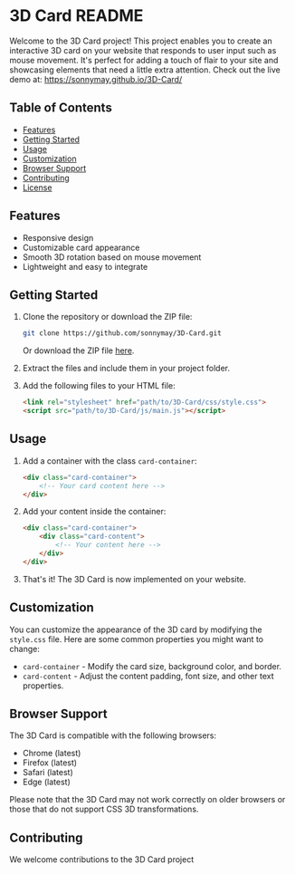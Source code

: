 # 3D Card README

Welcome to the 3D Card project! This project enables you to create an interactive 3D card on your website that responds to user input such as mouse movement. It's perfect for adding a touch of flair to your site and showcasing elements that need a little extra attention. Check out the live demo at: https://sonnymay.github.io/3D-Card/

## Table of Contents

- [Features](#features)
- [Getting Started](#getting-started)
- [Usage](#usage)
- [Customization](#customization)
- [Browser Support](#browser-support)
- [Contributing](#contributing)
- [License](#license)

## Features

- Responsive design
- Customizable card appearance
- Smooth 3D rotation based on mouse movement
- Lightweight and easy to integrate

## Getting Started

1. Clone the repository or download the ZIP file:

   ```sh
   git clone https://github.com/sonnymay/3D-Card.git
   ```

   Or download the ZIP file [here](https://github.com/sonnymay/3D-Card/archive/refs/heads/master.zip).

2. Extract the files and include them in your project folder.

3. Add the following files to your HTML file:

   ```html
   <link rel="stylesheet" href="path/to/3D-Card/css/style.css">
   <script src="path/to/3D-Card/js/main.js"></script>
   ```

## Usage

1. Add a container with the class `card-container`:

   ```html
   <div class="card-container">
       <!-- Your card content here -->
   </div>
   ```

2. Add your content inside the container:

   ```html
   <div class="card-container">
       <div class="card-content">
           <!-- Your content here -->
       </div>
   </div>
   ```

3. That's it! The 3D Card is now implemented on your website.

## Customization

You can customize the appearance of the 3D card by modifying the `style.css` file. Here are some common properties you might want to change:

- `card-container` - Modify the card size, background color, and border.
- `card-content` - Adjust the content padding, font size, and other text properties.

## Browser Support

The 3D Card is compatible with the following browsers:

- Chrome (latest)
- Firefox (latest)
- Safari (latest)
- Edge (latest)

Please note that the 3D Card may not work correctly on older browsers or those that do not support CSS 3D transformations.

## Contributing

We welcome contributions to the 3D Card project
